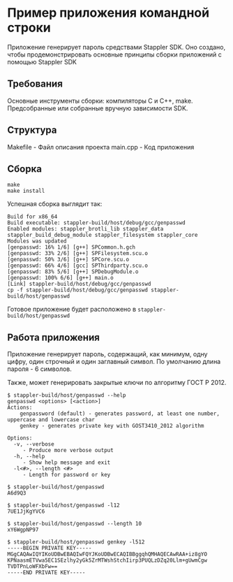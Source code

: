 # Пример приложения командной строки

Приложение генерирует пароль средствами Stappler SDK. Оно создано, чтобы продемонстрировать основные принципы сборки приложений с помощью Stappler SDK

## Требования

Основные инструменты сборки: компиляторы C и C++, make. Предсобранные или собранные вручную зависимости SDK.

## Структура

Makefile - Файл описания проекта
main.cpp - Код приложения

## Сборка

```
make
make install
```

Успешная сборка выглядит так:

```
Build for x86_64
Build executable: stappler-build/host/debug/gcc/genpasswd
Enabled modules: stappler_brotli_lib stappler_data stappler_build_debug_module stappler_filesystem stappler_core
Modules was updated
[genpasswd: 16% 1/6] [g++] SPCommon.h.gch
[genpasswd: 33% 2/6] [g++] SPFilesystem.scu.o
[genpasswd: 50% 3/6] [g++] SPCore.scu.o
[genpasswd: 66% 4/6] [gcc] SPThirdparty.scu.o
[genpasswd: 83% 5/6] [g++] SPDebugModule.o
[genpasswd: 100% 6/6] [g++] main.o
[Link] stappler-build/host/debug/gcc/genpasswd
cp -f stappler-build/host/debug/gcc/genpasswd stappler-build/host/genpasswd
```

Готовое приложение будет расположено в `stappler-build/host/genpasswd`

## Работа приложения

Приложение генерирует пароль, содержащий, как минимум, одну цифру, один строчный и один заглавный символ. По умолчанию длина пароля - 6 символов.

Также, может генерировать закрытые ключи по алгоритму ГОСТ Р 2012.

```
$ stappler-build/host/genpasswd --help
genpasswd <options> [<action>]
Actions:
	genpassword (default) - generates password, at least one number, uppercase and lowercase char
	genkey - generates private key with GOST3410_2012 algorithm

Options:
  -v, --verbose
     - Produce more verbose output
  -h, --help
     - Show help message and exit
  -l<#>, --length <#>
     - Length for password or key

$ stappler-build/host/genpasswd
A6d9Q3

$ stappler-build/host/genpasswd -l12
7UE1JjKgYVC6

$ stappler-build/host/genpasswd --length 10
xY6WgpNP97

$ stappler-build/host/genpasswd genkey -l512
-----BEGIN PRIVATE KEY-----
MGgCAQAwIQYIKoUDBwEBAQIwFQYJKoUDBwECAQIBBggqhQMHAQECAwRAA+iz8gYO
KPNaasmETVwa5EC1SEzlhy2yGk5ZrMTWshStchIirp3PUQLzDZq20Llm+gUwmCgw
TVDTPnLoWFXbFw==
-----END PRIVATE KEY-----


```
